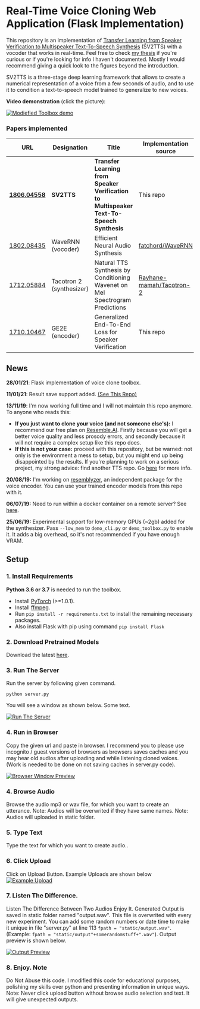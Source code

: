 # Real-Time Voice Cloning Web Application (Flask Implementation)
This repository is an implementation of [Transfer Learning from Speaker Verification to
Multispeaker Text-To-Speech Synthesis](https://arxiv.org/pdf/1806.04558.pdf) (SV2TTS) with a vocoder that works in real-time. Feel free to check [my thesis](https://matheo.uliege.be/handle/2268.2/6801) if you're curious or if you're looking for info I haven't documented. Mostly I would recommend giving a quick look to the figures beyond the introduction.

SV2TTS is a three-stage deep learning framework that allows to create a numerical representation of a voice from a few seconds of audio, and to use it to condition a text-to-speech model trained to generalize to new voices.

**Video demonstration** (click the picture):

[![Modiefied Toolbox demo](https://i.ytimg.com/vi/rBttZhhYXBA/hqdefault.jpg)](https://www.youtube.com/watch?v=rBttZhhYXBA)



### Papers implemented  
| URL | Designation | Title | Implementation source |
| --- | ----------- | ----- | --------------------- |
|[**1806.04558**](https://arxiv.org/pdf/1806.04558.pdf) | **SV2TTS** | **Transfer Learning from Speaker Verification to Multispeaker Text-To-Speech Synthesis** | This repo |
|[1802.08435](https://arxiv.org/pdf/1802.08435.pdf) | WaveRNN (vocoder) | Efficient Neural Audio Synthesis | [fatchord/WaveRNN](https://github.com/fatchord/WaveRNN) |
|[1712.05884](https://arxiv.org/pdf/1712.05884.pdf) | Tacotron 2 (synthesizer) | Natural TTS Synthesis by Conditioning Wavenet on Mel Spectrogram Predictions | [Rayhane-mamah/Tacotron-2](https://github.com/Rayhane-mamah/Tacotron-2)
|[1710.10467](https://arxiv.org/pdf/1710.10467.pdf) | GE2E (encoder)| Generalized End-To-End Loss for Speaker Verification | This repo |

## News
**28/01/21**: Flask implementation of voice clone toolbox.

**11/01/21**: Result save support added. [(See This Repo)](https://github.com/Sba-Stuff/Real-Time-Voice-Cloning-With-Save-Support)


**13/11/19**: I'm now working full time and I will not maintain this repo anymore. To anyone who reads this:
- **If you just want to clone your voice (and not someone else's):** I recommend our free plan on [Resemble.AI](https://www.resemble.ai/). Firstly because you will get a better voice quality and less prosody errors, and secondly because it will not require a complex setup like this repo does.
- **If this is not your case:** proceed with this repository, but be warned: not only is the environment a mess to setup, but you might end up being disappointed by the results. If you're planning to work on a serious project, my strong advice: find another TTS repo. Go [here](https://github.com/CorentinJ/Real-Time-Voice-Cloning/issues/364) for more info.

**20/08/19:** I'm working on [resemblyzer](https://github.com/resemble-ai/Resemblyzer), an independent package for the voice encoder. You can use your trained encoder models from this repo with it.

**06/07/19:** Need to run within a docker container on a remote server? See [here](https://sean.lane.sh/posts/2019/07/Running-the-Real-Time-Voice-Cloning-project-in-Docker/).

**25/06/19:** Experimental support for low-memory GPUs (~2gb) added for the synthesizer. Pass `--low_mem` to `demo_cli.py` or `demo_toolbox.py` to enable it. It adds a big overhead, so it's not recommended if you have enough VRAM.


## Setup

### 1. Install Requirements

**Python 3.6 or 3.7** is needed to run the toolbox.

* Install [PyTorch](https://pytorch.org/get-started/locally/) (>=1.0.1).
* Install [ffmpeg](https://ffmpeg.org/download.html#get-packages).
* Run `pip install -r requirements.txt` to install the remaining necessary packages.
* Also install Flask with pip using command `pip install Flask`
### 2. Download Pretrained Models
Download the latest [here](https://github.com/CorentinJ/Real-Time-Voice-Cloning/wiki/Pretrained-models).

### 3. Run The Server
Run the server by following given command.

`python server.py`

You will see a window as shown below. Some text. 

[![Run The Server](https://github.com/Sba-Stuff/Voice-Clone-Application-Flask-Web-App/blob/main/images/Run%20Server.jpg)](https://github.com/Sba-Stuff/Voice-Clone-Application-Flask-Web-App/blob/main/images/Run%20Server.jpg)

### 4. Run in Browser
Copy the given url and paste in browser. I recommend you to please use incognito / guest versions of browsers as browsers saves caches and you may hear old audios after uploading and while listening cloned voices. (Work is needed to be done on not saving caches in server.py code).

[![Browser Window Preview](https://github.com/Sba-Stuff/Voice-Clone-Application-Flask-Web-App/blob/main/images/Open%20In%20Browser.jpg)](https://github.com/Sba-Stuff/Voice-Clone-Application-Flask-Web-App/blob/main/images/Open%20In%20Browser.jpg)

### 4. Browse Audio
Browse the audio mp3 or wav file, for which you want to create an utterance.
Note: Audios will be overwrited if they have same names.
Note: Audios will uploaded in static folder.

### 5. Type Text
Type the text for which you want to create audio..


### 6. Click Upload
Click on Upload Button. Example Uploads are shown below
[![Example Upload](https://github.com/Sba-Stuff/Voice-Clone-Application-Flask-Web-App/blob/main/images/Example%20of%20Upload.jpg)](https://github.com/Sba-Stuff/Voice-Clone-Application-Flask-Web-App/blob/main/images/Example%20of%20Upload.jpg)


### 7. Listen The Difference.
Listen The Difference Between Two Audios Enjoy It.
Generated Output is saved in static folder named "output.wav". This file is overwrited with every new experiment. You can add some random numbers or date time to make it unique in file "server.py" at line 113 `fpath = "static/output.wav"`. (Example: `fpath = "static/output"+somerandomstuff+".wav"`). Output preview is shown below.

[![Output Preview](https://github.com/Sba-Stuff/Voice-Clone-Application-Flask-Web-App/blob/main/images/Outputs.jpg)](https://github.com/Sba-Stuff/Voice-Clone-Application-Flask-Web-App/blob/main/images/Outputs.jpg)



### 8. Enjoy. Note
Do Not Abuse this code. I modified this code for educational purposes, polishing my skills over python and presenting information in unique ways.
Note: Never click upload button without browse audio selection and text. It will give unexpected outputs.
